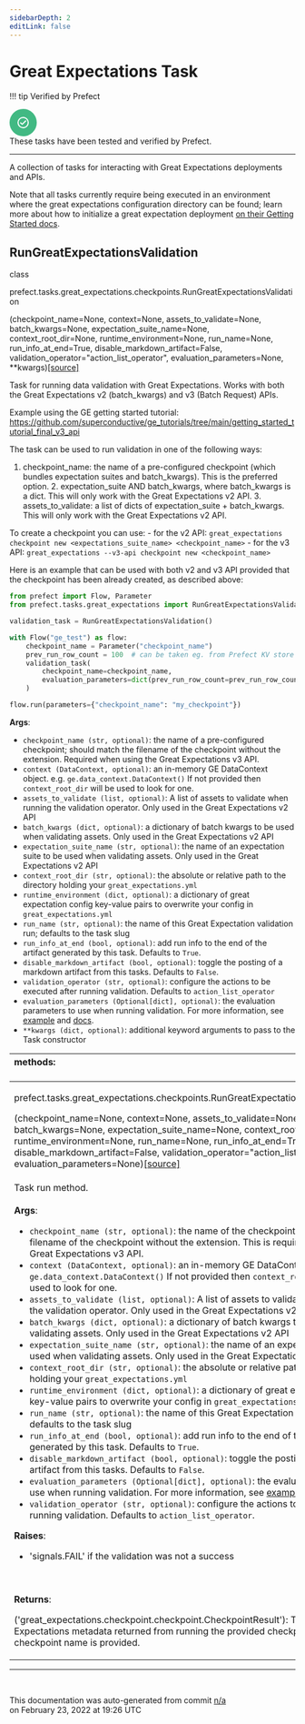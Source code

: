 ```yaml
---
sidebarDepth: 2
editLink: false
---
```

# Great Expectations Task

!!! tip Verified by Prefect
<div class="verified-task">
<svg xmlns="http://www.w3.org/2000/svg" width="48" height="48" viewBox="0 0 48 48" fill="none">
<circle cx="24" cy="24" r="24" fill="#42b983"/>
<circle cx="24" cy="24" r="9" stroke="#fff" stroke-width="2"/>
<path d="M19 24L22.4375 27L29 20.5" stroke="#fff" stroke-width="2"/>
</svg>
<div>
    These tasks have been tested and verified by Prefect.
</div>
</div>

---

A collection of tasks for interacting with Great Expectations deployments and APIs.

Note that all tasks currently require being executed in an environment where the great expectations configuration directory can be found; 
learn more about how to initialize a great expectation deployment [on their Getting Started docs](https://docs.greatexpectations.io/en/latest/intro.html#how-do-i-get-started).
 ## RunGreatExpectationsValidation
 <div class='class-sig' id='prefect-tasks-great-expectations-checkpoints-rungreatexpectationsvalidation'><p class="prefect-sig">class </p><p class="prefect-class">prefect.tasks.great_expectations.checkpoints.RunGreatExpectationsValidation</p>(checkpoint_name=None, context=None, assets_to_validate=None, batch_kwargs=None, expectation_suite_name=None, context_root_dir=None, runtime_environment=None, run_name=None, run_info_at_end=True, disable_markdown_artifact=False, validation_operator=&quot;action_list_operator&quot;, evaluation_parameters=None, **kwargs)<span class="source"><a href="https://github.com/PrefectHQ/prefect/blob/master/src/prefect/tasks/great_expectations/checkpoints.py#L23">[source]</a></span></div>

Task for running data validation with Great Expectations. Works with both the Great Expectations v2 (batch_kwargs) and v3 (Batch Request) APIs.

Example using the GE getting started tutorial: https://github.com/superconductive/ge_tutorials/tree/main/getting_started_tutorial_final_v3_api

The task can be used to run validation in one of the following ways:

1. checkpoint_name: the name of a pre-configured checkpoint (which bundles expectation suites and batch_kwargs). This is the preferred option. 2. expectation_suite AND batch_kwargs, where batch_kwargs is a dict. This will only work with the Great Expectations v2 API. 3. assets_to_validate: a list of dicts of expectation_suite + batch_kwargs. This will only work with the Great Expectations v2 API.

To create a checkpoint you can use: - for the v2 API: `great_expectations checkpoint new <expectations_suite_name> <checkpoint_name>` - for the v3 API: `great_expectations --v3-api checkpoint new <checkpoint_name>`

Here is an example that can be used with both v2 and v3 API provided that the checkpoint has been already created, as described above: 
```python
from prefect import Flow, Parameter
from prefect.tasks.great_expectations import RunGreatExpectationsValidation

validation_task = RunGreatExpectationsValidation()

with Flow("ge_test") as flow:
    checkpoint_name = Parameter("checkpoint_name")
    prev_run_row_count = 100  # can be taken eg. from Prefect KV store
    validation_task(
        checkpoint_name=checkpoint_name,
        evaluation_parameters=dict(prev_run_row_count=prev_run_row_count),
    )

flow.run(parameters={"checkpoint_name": "my_checkpoint"})

```


**Args**:     <ul class="args"><li class="args">`checkpoint_name (str, optional)`: the name of a pre-configured checkpoint; should match the         filename of the checkpoint without the extension. Required when using the Great         Expectations v3 API.     </li><li class="args">`context (DataContext, optional)`: an in-memory GE DataContext object. e.g.         `ge.data_context.DataContext()` If not provided then `context_root_dir` will be used to         look for one.     </li><li class="args">`assets_to_validate (list, optional)`: A list of assets to validate when running the         validation operator. Only used in the Great Expectations v2 API     </li><li class="args">`batch_kwargs (dict, optional)`: a dictionary of batch kwargs to be used when validating         assets. Only used in the Great Expectations v2 API     </li><li class="args">`expectation_suite_name (str, optional)`: the name of an expectation suite to be used when         validating assets. Only used in the Great Expectations v2 API     </li><li class="args">`context_root_dir (str, optional)`: the absolute or relative path to the directory holding         your `great_expectations.yml`     </li><li class="args">`runtime_environment (dict, optional)`: a dictionary of great expectation config key-value         pairs to overwrite your config in `great_expectations.yml`     </li><li class="args">`run_name (str, optional)`: the name of this  Great Expectation validation run; defaults to         the task slug     </li><li class="args">`run_info_at_end (bool, optional)`: add run info to the end of the artifact generated by this         task. Defaults to `True`.     </li><li class="args">`disable_markdown_artifact (bool, optional)`: toggle the posting of a markdown artifact from         this tasks. Defaults to `False`.     </li><li class="args">`validation_operator (str, optional)`: configure the actions to be executed after running         validation. Defaults to `action_list_operator`     </li><li class="args">`evaluation_parameters (Optional[dict], optional)`: the evaluation parameters to use when         running validation. For more information, see         [example](https://docs.prefect.io/api/latest/tasks/great_expectations.html#rungreatexpectationsvalidation)         and         [docs](https://docs.greatexpectations.io/en/latest/reference/core_concepts/evaluation_parameters.html).     </li><li class="args">`**kwargs (dict, optional)`: additional keyword arguments to pass to the Task constructor</li></ul>

|methods: &nbsp;&nbsp;&nbsp;&nbsp;&nbsp;&nbsp;&nbsp;&nbsp;&nbsp;&nbsp;&nbsp;&nbsp;&nbsp;&nbsp;&nbsp;&nbsp;&nbsp;&nbsp;&nbsp;&nbsp;&nbsp;&nbsp;&nbsp;&nbsp;&nbsp;&nbsp;&nbsp;&nbsp;&nbsp;&nbsp;&nbsp;&nbsp;&nbsp;&nbsp;&nbsp;&nbsp;&nbsp;&nbsp;&nbsp;&nbsp;&nbsp;&nbsp;&nbsp;&nbsp;&nbsp;&nbsp;&nbsp;&nbsp;&nbsp;&nbsp;&nbsp;&nbsp;&nbsp;&nbsp;&nbsp;&nbsp;&nbsp;&nbsp;&nbsp;&nbsp;&nbsp;&nbsp;&nbsp;&nbsp;&nbsp;&nbsp;&nbsp;&nbsp;&nbsp;&nbsp;&nbsp;&nbsp;&nbsp;&nbsp;&nbsp;&nbsp;&nbsp;&nbsp;&nbsp;&nbsp;&nbsp;&nbsp;&nbsp;&nbsp;&nbsp;&nbsp;&nbsp;&nbsp;&nbsp;&nbsp;&nbsp;&nbsp;&nbsp;&nbsp;&nbsp;&nbsp;&nbsp;&nbsp;&nbsp;&nbsp;&nbsp;&nbsp;&nbsp;&nbsp;&nbsp;&nbsp;&nbsp;&nbsp;&nbsp;&nbsp;&nbsp;&nbsp;&nbsp;&nbsp;&nbsp;&nbsp;&nbsp;&nbsp;&nbsp;&nbsp;&nbsp;&nbsp;&nbsp;&nbsp;&nbsp;&nbsp;&nbsp;&nbsp;&nbsp;&nbsp;&nbsp;&nbsp;&nbsp;&nbsp;&nbsp;&nbsp;&nbsp;&nbsp;&nbsp;&nbsp;&nbsp;&nbsp;&nbsp;&nbsp;&nbsp;&nbsp;&nbsp;&nbsp;&nbsp;&nbsp;|
|:----|
 | <div class='method-sig' id='prefect-tasks-great-expectations-checkpoints-rungreatexpectationsvalidation-run'><p class="prefect-class">prefect.tasks.great_expectations.checkpoints.RunGreatExpectationsValidation.run</p>(checkpoint_name=None, context=None, assets_to_validate=None, batch_kwargs=None, expectation_suite_name=None, context_root_dir=None, runtime_environment=None, run_name=None, run_info_at_end=True, disable_markdown_artifact=False, validation_operator=&quot;action_list_operator&quot;, evaluation_parameters=None)<span class="source"><a href="https://github.com/PrefectHQ/prefect/blob/master/src/prefect/tasks/great_expectations/checkpoints.py#L128">[source]</a></span></div>
<p class="methods">Task run method.<br><br>**Args**:     <ul class="args"><li class="args">`checkpoint_name (str, optional)`: the name of the checkpoint; should match the filename of         the checkpoint without the extension. This is required for using the Great         Expectations v3 API.     </li><li class="args">`context (DataContext, optional)`: an in-memory GE DataContext object. e.g.         `ge.data_context.DataContext()` If not provided then `context_root_dir` will be used to         look for one.     </li><li class="args">`assets_to_validate (list, optional)`: A list of assets to validate when running the         validation operator. Only used in the Great Expectations v2 API     </li><li class="args">`batch_kwargs (dict, optional)`: a dictionary of batch kwargs to be used when validating         assets. Only used in the Great Expectations v2 API     </li><li class="args">`expectation_suite_name (str, optional)`: the name of an expectation suite to be used when         validating assets. Only used in the Great Expectations v2 API     </li><li class="args">`context_root_dir (str, optional)`: the absolute or relative path to the directory holding         your `great_expectations.yml`     </li><li class="args">`runtime_environment (dict, optional)`: a dictionary of great expectation config key-value         pairs to overwrite your config in `great_expectations.yml`     </li><li class="args">`run_name (str, optional)`: the name of this  Great Expectation validation run; defaults to         the task slug     </li><li class="args">`run_info_at_end (bool, optional)`: add run info to the end of the artifact generated by this         task. Defaults to `True`.     </li><li class="args">`disable_markdown_artifact (bool, optional)`: toggle the posting of a markdown artifact from         this tasks. Defaults to `False`.     </li><li class="args">`evaluation_parameters (Optional[dict], optional)`: the evaluation parameters to use when         running validation. For more information, see         [example](https://docs.prefect.io/api/latest/tasks/great_expectations.html#rungreatexpectationsvalidation)         and         [docs](https://docs.greatexpectations.io/en/latest/reference/core_concepts/evaluation_parameters.html).     </li><li class="args">`validation_operator (str, optional)`: configure the actions to be executed after running         validation. Defaults to `action_list_operator`.</li></ul> **Raises**:     <ul class="args"><li class="args">'signals.FAIL' if the validation was not a success</li></ul><br><br>**Returns**:     <ul class="args"></ul>         ('great_expectations.checkpoint.checkpoint.CheckpointResult'):         The Great Expectations metadata returned from running the provided checkpoint if a         checkpoint name is provided.</p>|

---
<br>


<p class="auto-gen">This documentation was auto-generated from commit <a href='https://github.com/PrefectHQ/prefect/commit/n/a'>n/a</a> </br>on February 23, 2022 at 19:26 UTC</p>